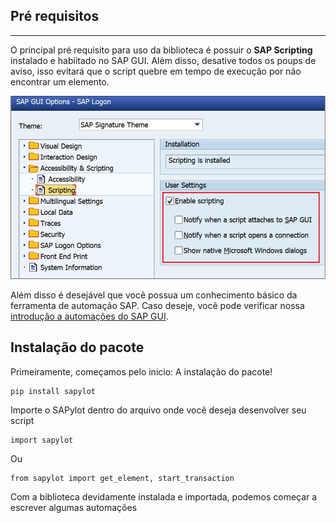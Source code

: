 ## Pré requisitos

---

O principal pré requisito para uso da biblioteca é possuir o **SAP Scripting** instalado e habiitado no SAP GUI. Além disso, desative todos os poups de aviso, isso evitará que o script quebre em tempo de execução por não encontrar um elemento.

![image](../images/tutorial/sap_scripting_signature_theme.jpg)

Além disso é desejável que você possua um conhecimento básico da ferramenta de automação SAP. Caso deseje, você pode verificar nossa [introdução a automações do SAP GUI](../sap-scripting/introduction.md).

## Instalação do pacote

Primeiramente, começamos pelo inicio: A instalação do pacote!

```{.bash }
pip install sapylot
```

Importe o SAPylot dentro do arquivo onde você deseja desenvolver seu script

```{.py3 }
import sapylot
```

Ou

```{.py3 }
from sapylot import get_element, start_transaction
```

Com a biblioteca devidamente instalada e importada, podemos começar a escrever algumas automações
